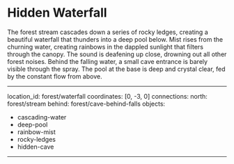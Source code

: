 # Hidden Waterfall

The forest stream cascades down a series of rocky ledges, creating a beautiful waterfall that thunders into a deep pool below. Mist rises from the churning water, creating rainbows in the dappled sunlight that filters through the canopy. The sound is deafening up close, drowning out all other forest noises. Behind the falling water, a small cave entrance is barely visible through the spray. The pool at the base is deep and crystal clear, fed by the constant flow from above.

---
location_id: forest/waterfall
coordinates: [0, -3, 0]
connections:
  north: forest/stream
  behind: forest/cave-behind-falls
objects:
  - cascading-water
  - deep-pool
  - rainbow-mist
  - rocky-ledges
  - hidden-cave
---